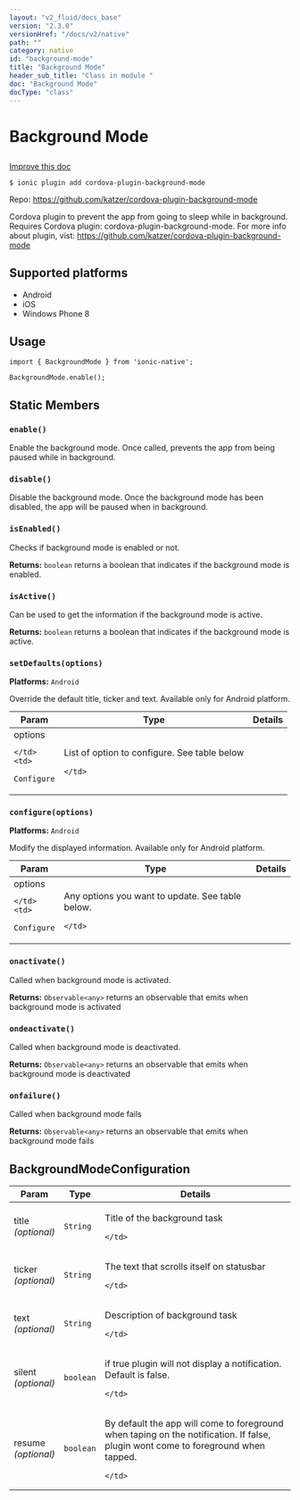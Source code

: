 ```yaml
---
layout: "v2_fluid/docs_base"
version: "2.3.0"
versionHref: "/docs/v2/native"
path: ""
category: native
id: "background-mode"
title: "Background Mode"
header_sub_title: "Class in module "
doc: "Background Mode"
docType: "class"
---
```








<h1 class="api-title">
  
  Background Mode
  

  

  </h1>

<a class="improve-v2-docs" href="http://github.com/driftyco/ionic-native/edit/master/src/plugins/backgroundmode.ts#L34">
  Improve this doc
</a>



<!-- decorators -->





<pre><code>$ ionic plugin add cordova-plugin-background-mode</code></pre>
<p>Repo:
  <a href="https://github.com/katzer/cordova-plugin-background-mode">
    https://github.com/katzer/cordova-plugin-background-mode
  </a>
</p>

<!-- description -->

<p>Cordova plugin to prevent the app from going to sleep while in background.
Requires Cordova plugin: cordova-plugin-background-mode. For more info about plugin, vist: <a href="https://github.com/katzer/cordova-plugin-background-mode">https://github.com/katzer/cordova-plugin-background-mode</a></p>


<!-- @platforms tag -->
<h2>Supported platforms</h2>

<ul>
  <li>Android</li><li>iOS</li><li>Windows Phone 8</li>
</ul>

<!-- @platforms tag end -->


<!-- if doc.decorators -->

<!-- @usage tag -->

<h2>Usage</h2>

<pre><code class="lang-typescript">import { BackgroundMode } from &#39;ionic-native&#39;;

BackgroundMode.enable();
</code></pre>




<!-- @property tags -->


<h2>Static Members</h2>

<div id="enable"></div>
<h3><code>enable()</code>
  
</h3>




Enable the background mode.
Once called, prevents the app from being paused while in background.










<div id="disable"></div>
<h3><code>disable()</code>
  
</h3>


Disable the background mode.
Once the background mode has been disabled, the app will be paused when in background.










<div id="isEnabled"></div>
<h3><code>isEnabled()</code>
  
</h3>




Checks if background mode is enabled or not.






<div class="return-value" markdown="1">
  <i class="icon ion-arrow-return-left"></i>
  <b>Returns:</b> 
<code>boolean</code> returns a boolean that indicates if the background mode is enabled.
</div>



<div id="isActive"></div>
<h3><code>isActive()</code>
  
</h3>




Can be used to get the information if the background mode is active.






<div class="return-value" markdown="1">
  <i class="icon ion-arrow-return-left"></i>
  <b>Returns:</b> 
<code>boolean</code> returns a boolean that indicates if the background mode is active.
</div>



<div id="setDefaults"></div>
<h3><code>setDefaults(options)</code>
  
</h3>


<p>
  <b>Platforms:</b>
  <code>Android</code>&nbsp;
  </p>



Override the default title, ticker and text.
Available only for Android platform.


<table class="table param-table" style="margin:0;">
  <thead>
  <tr>
    <th>Param</th>
    <th>Type</th>
    <th>Details</th>
  </tr>
  </thead>
  <tbody>
  
  <tr>
    <td>
      options
      
      
    </td>
    <td>
      
<code>Configure</code>
    </td>
    <td>
      <p>List of option to configure. See table below</p>

      
    </td>
  </tr>
  
  </tbody>
</table>







<div id="configure"></div>
<h3><code>configure(options)</code>
  
</h3>


<p>
  <b>Platforms:</b>
  <code>Android</code>&nbsp;
  </p>



Modify the displayed information.
Available only for Android platform.


<table class="table param-table" style="margin:0;">
  <thead>
  <tr>
    <th>Param</th>
    <th>Type</th>
    <th>Details</th>
  </tr>
  </thead>
  <tbody>
  
  <tr>
    <td>
      options
      
      
    </td>
    <td>
      
<code>Configure</code>
    </td>
    <td>
      <p>Any options you want to update. See table below.</p>

      
    </td>
  </tr>
  
  </tbody>
</table>







<div id="onactivate"></div>
<h3><code>onactivate()</code>
  
</h3>


Called when background mode is activated.






<div class="return-value" markdown="1">
  <i class="icon ion-arrow-return-left"></i>
  <b>Returns:</b> 
<code>Observable&lt;any&gt;</code> returns an observable that emits when background mode is activated
</div>



<div id="ondeactivate"></div>
<h3><code>ondeactivate()</code>
  
</h3>


Called when background mode is deactivated.






<div class="return-value" markdown="1">
  <i class="icon ion-arrow-return-left"></i>
  <b>Returns:</b> 
<code>Observable&lt;any&gt;</code> returns an observable that emits when background mode is deactivated
</div>



<div id="onfailure"></div>
<h3><code>onfailure()</code>
  
</h3>


Called when background mode fails






<div class="return-value" markdown="1">
  <i class="icon ion-arrow-return-left"></i>
  <b>Returns:</b> 
<code>Observable&lt;any&gt;</code> returns an observable that emits when background mode fails
</div>




<!-- methods on the class -->



<!-- other classes -->

<!-- end other classes -->

<!-- interfaces -->

<!--<h2><a class="anchor" name="interfaces" href="#interfaces"></a>Interfaces</h2>-->


<h2><a class="anchor" name="BackgroundModeConfiguration" href="#BackgroundModeConfiguration"></a>BackgroundModeConfiguration</h2>


<table class="table param-table" style="margin:0;">
  <thead>
  <tr>
    <th>Param</th>
    <th>Type</th>
    <th>Details</th>
  </tr>
  </thead>
  <tbody>
  
  <tr>
    <td>
      title
      <div><em>(optional)</em></div>
    </td>
    <td>
      <code>String</code>
    </td>
    <td>
      <p>Title of the background task</p>

    </td>
  </tr>
  
  <tr>
    <td>
      ticker
      <div><em>(optional)</em></div>
    </td>
    <td>
      <code>String</code>
    </td>
    <td>
      <p>The text that scrolls itself on statusbar</p>

    </td>
  </tr>
  
  <tr>
    <td>
      text
      <div><em>(optional)</em></div>
    </td>
    <td>
      <code>String</code>
    </td>
    <td>
      <p>Description of background task</p>

    </td>
  </tr>
  
  <tr>
    <td>
      silent
      <div><em>(optional)</em></div>
    </td>
    <td>
      <code>boolean</code>
    </td>
    <td>
      <p>if true plugin will not display a notification. Default is false.</p>

    </td>
  </tr>
  
  <tr>
    <td>
      resume
      <div><em>(optional)</em></div>
    </td>
    <td>
      <code>boolean</code>
    </td>
    <td>
      <p>By default the app will come to foreground when taping on the notification. If false, plugin wont come to foreground when tapped.</p>

    </td>
  </tr>
  
  </tbody>
</table>





<!-- end interfaces -->

<!-- related link --><!-- end content block -->


<!-- end body block -->

